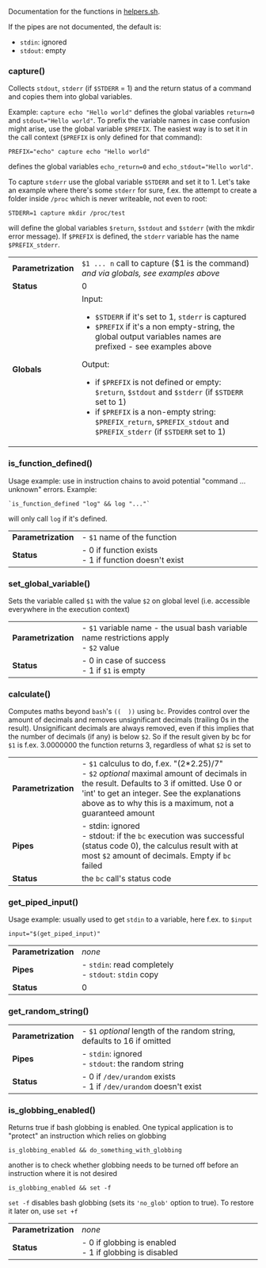 Documentation for the functions in [helpers.sh](helpers.sh).

If the pipes are not documented, the default is:
- `stdin`: ignored
- `stdout`: empty

### capture()
Collects `stdout`, `stderr` (if `$STDERR` = 1) and the return status of a command and copies them into global variables.

Example: `capture echo "Hello world"` defines the global variables `return=0` and `stdout="Hello world"`.
To prefix the variable names in case confusion might arise, use the global variable `$PREFIX`.
The easiest way is to set it in the call context (`$PREFIX` is only defined for that command):

	PREFIX="echo" capture echo "Hello world"
defines the global variables `echo_return=0` and `echo_stdout="Hello world"`.

To capture `stderr` use the global variable `$STDERR` and set it to 1. Let's take an example where there's some `stderr` 
for sure, f.ex. the attempt to create a folder inside `/proc` which is never writeable, not even to root:

	STDERR=1 capture mkdir /proc/test
will define the global variables `$return`, `$stdout` and `$stderr` (with the mkdir error message). If `$PREFIX` is 
defined, the `stderr` variable has the name `$PREFIX_stderr`.

<table>
	<tr><td><b>Parametrization</b></td><td width="90%">
		<code>$1 ... n</code> call to capture ($1 is the command)<br>
		<em> and via globals, see examples above</em>
	</td></tr>
	<tr><td><b>Status</b></td><td>0</td></tr>
	<tr><td><b>Globals</b></td><td>
		Input: <ul>
		<li><code>$STDERR</code> if it's set to 1, <code>stderr</code> is captured</li>
                <li><code>$PREFIX</code> if it's a non empty-string, the global output variables names are prefixed - see examples above</li>
		</ul>Output: <ul>
		<li>if <code>$PREFIX</code> is not defined or empty: <code>$return</code>, <code>$stdout</code> and <code>$stderr</code> (if <code>$STDERR</code> set to 1)</li>
                <li>if <code>$PREFIX</code> is a non-empty string: <code>$PREFIX_return</code>, <code>$PREFIX_stdout</code> and <code>$PREFIX_stderr</code> (if <code>$STDERR</code> set to 1)</li>
		</ul>
	</td></tr>
</table>

### is_function_defined()
Usage example: use in instruction chains to avoid potential "command ... unknown" errors. Example:

	`is_function_defined "log" && log "..."`
will only call `log` if it's defined.

<table>
        <tr><td><b>Parametrization</b></td><td width="90%">- <code>$1</code> name of the function</td></tr>
        <tr><td><b>Status</b></td><td>
		- 0 if function exists<br>
		- 1 if function doesn't exist
	</td></tr>
</table>

### set_global_variable()
Sets the variable called `$1` with the value `$2` on global level (i.e. accessible everywhere in the execution context)

<table>
        <tr><td><b>Parametrization</b></td><td width="90%">
		- <code>$1</code> variable name - the usual bash variable name restrictions apply<br>
		- <code>$2</code> value
	</td></tr>
        <tr><td><b>Status</b></td><td>
		- 0 in case of success<br>
		- 1 if <code>$1</code> is empty
	</td></tr>
</table>

### calculate()
Computes maths beyond `bash`'s `((  ))` using `bc`. Provides control over the amount of decimals and removes unsignificant
decimals (trailing 0s in the result). Unsignificant decimals are always removed, even if this implies that the number of decimals (if any) is below `$2`.
So if the result given by bc for `$1` is f.ex. 3.0000000 the function returns 3, regardless of what `$2` is set to

<table>
        <tr><td><b>Parametrization</b></td><td width="90%">
		- <code>$1</code> calculus to do, f.ex. "(2*2.25)/7" <br>
		- <code>$2</code> <em>optional</em> maximal amount of decimals in the result. Defaults to 3 if omitted. Use 0 or 'int' to get an integer.
		See the explanations above as to why this is a maximum, not a guaranteed amount
	</td></tr>
	<tr><td><b>Pipes</b></td><td>
		- stdin: ignored<br>
		- stdout: if the <code>bc</code> execution was successful (status code 0), the calculus result with at most <code>$2</code> amount of decimals. Empty if <code>bc</code> failed
	</td></tr>
        <tr><td><b>Status</b></td><td>the <code>bc</code> call's status code</td></tr>
</table>


### get_piped_input()
Usage example: usually used to get `stdin` to a variable, here f.ex. to `$input`

	input="$(get_piped_input)"

<table>
        <tr><td><b>Parametrization</b></td><td width="90%"><em>none</em></td></tr>
	<tr><td><b>Pipes</b></td><td>
		- <code>stdin</code>: read completely<br>
		- <code>stdout</code>: <code>stdin</code> copy
	</td></tr>
        <tr><td><b>Status</b></td><td>0</td></tr>
</table>

### get_random_string()

<table>
        <tr><td><b>Parametrization</b></td><td width="90%">- <code>$1</code> <em>optional</em> length of the random string, defaults to 16 if omitted</td></tr>
	<tr><td><b>Pipes</b></td><td>
		- <code>stdin</code>: ignored<br>
		- <code>stdout</code>: the random string
	</td></tr>
        <tr><td><b>Status</b></td><td>
		- 0 if <code>/dev/urandom</code> exists<br>
		- 1 if <code>/dev/urandom</code> doesn't exist
	</td></tr>
</table>

### is_globbing_enabled()

Returns true if bash globbing is enabled. One typical application is to "protect" an instruction which relies on globbing

	is_globbing_enabled && do_something_with_globbing
another is to check whether globbing needs to be turned off before an instruction where it is not desired

	is_globbing_enabled && set -f
`set -f` disables bash globbing (sets its `'no_glob'` option to true). To restore it later on, use `set +f`
<table>
        <tr><td><b>Parametrization</b></td><td width="90%"><em>none</em></td></tr>
        <tr><td><b>Status</b></td><td>
		- 0 if globbing is enabled<br>
		- 1 if globbing is disabled
	</td></tr>
</table>
